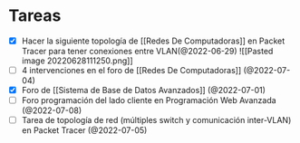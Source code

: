 # Tareas
- [x] Hacer la siguiente topología de [[Redes De Computadoras]] en Packet Tracer para tener conexiones entre VLAN(@2022-06-29)
		![[Pasted image 20220628111250.png]]
- [ ] 4 intervenciones en el foro de [[Redes De Computadoras]] (@2022-07-04)
- [x] Foro de [[Sistema de Base de Datos Avanzados]] (@2022-07-01)
- [ ] Foro programación del lado cliente en Programación Web Avanzada (@2022-07-08)
- [ ] Tarea de topología de red (múltiples switch y comunicación inter-VLAN) en Packet Tracer (@2022-07-05)